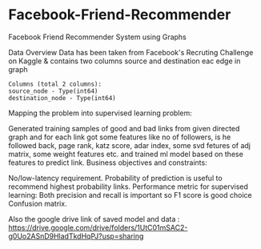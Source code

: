 # Facebook-Friend-Recommender
Facebook Friend Recommender System using Graphs

Data Overview
Data has been taken from Facebook's Recruting Challenge on Kaggle & contains two columns source and destination eac edge in graph

    Columns (total 2 columns):
    source_node - Type(int64)
    destination_node - Type(int64)

Mapping the problem into supervised learning problem:

Generated training samples of good and bad links from given directed graph and for each link got some features like no of followers, is he followed back, page rank, katz score, adar index, some svd fetures of adj matrix, some weight features etc. and trained ml model based on these features to predict link.
Business objectives and constraints:

No/low-latency requirement. Probability of prediction is useful to recommend highest probability links.
Performance metric for supervised learning:
Both precision and recall is important so F1 score is good choice Confusion matrix. 

Also the google drive link of saved model and data : https://drive.google.com/drive/folders/1UtC01mSAC2-g0Uo2ASnD9HladTkdHqPJ?usp=sharing
